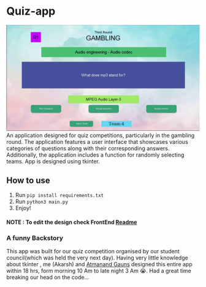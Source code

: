 # Quiz-app

![CurrentState](CurrentState.jpg)
An application designed for quiz competitions, particularly in the gambling round. The application features a user interface that showcases various categories of questions along with their corresponding answers. Additionally, the application includes a function for randomly selecting teams. App is designed using tkinter.

## How to use

1. Run `pip install requirements.txt`
2. Run `python3 main.py`
3. Enjoy!

#### NOTE : To edit the design check FrontEnd [Readme](FrontEnd/Readme.md)

### A funny Backstory

This app was built for our quiz competition organised by our student council(which was held the very next day). Having very little knowledge about tkinter , me (Akarsh) and [Atmanand Gauns](https://github.com/tu2-atmanand) designed this entire app within 18 hrs, form morning 10 Am to late night 3 Am 😭. Had a great time breaking our head on the code...
